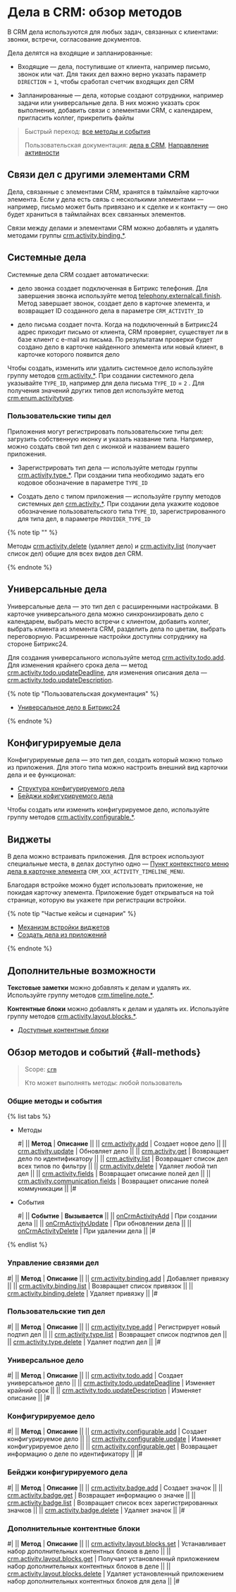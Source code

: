 # Дела в CRM: обзор методов

В CRM дела используются для любых задач, связанных с клиентами: звонки, встречи, согласование документов. 

Дела делятся на входящие и запланированные: 

* Входящие — дела, поступившие от клиента, например письмо, звонок или чат. Для таких дел важно верно указать параметр `DIRECTION` =  `1`, чтобы сработал счетчик входящих дел CRM

* Запланированные — дела, которые создают сотрудники, например задачи или универсальные дела. В них можно указать срок выполнения, добавить связи с элементами CRM, с календарем, пригласить коллег, прикрепить файлы 

> Быстрый переход: [все методы и события](#all-methods) 
> 
> Пользовательская документация: [дела в CRM](https://helpdesk.bitrix24.ru/open/21623188/), [Направление активности](../../auxiliary/enum/crm-enum-activity-direction.md) 

## Связи дел с другими элементами CRM

Дела, связанные с элементами CRM, хранятся в таймлайне карточки элемента. Если у дела есть связь с несколькими элементами — например, письмо может быть привязано и к сделке и к контакту — оно будет храниться в таймлайнах всех связанных элементов. 

Связи между делами и элементами CRM можно добавлять и удалять методами группы [crm.activity.binding.*](./binding/index.md).

## Системные дела

Системные дела CRM создает автоматически: 

* дело звонка создает подключенная в Битрикс телефония. Для завершения звонка используйте метод [telephony.externalcall.finish](../../../telephony/telephony-external-call-finish.md). Метод завершает звонок, создает дело в карточке элемента, и возвращает ID созданного дела в параметре `CRM_ACTIVITY_ID` 

* дело письма создает почта. Когда на подключенный в Битрикс24 адрес приходит письмо от клиента, CRM проверяет, существует ли в базе клиент с e-mail из письма. По результатам проверки будет создано дело в карточке найденного элемента или новый клиент, в карточке которого появится дело 

Чтобы создать, изменить или удалить системное дело используйте группу методов [crm.activity.*](./crm-activity-add.md). При создании системного дела указывайте `TYPE_ID`, например для дела письма `TYPE_ID` = `2` . Для получения значений других типов дел используйте метод [crm.enum.activitytype](../../auxiliary/enum/crm-enum-activity-type.md).

### Пользовательские типы дел

Приложения могут регистрировать пользовательские типы дел: загрузить собственную иконку и указать название типа. Например, можно создать свой тип дел с иконкой и названием вашего приложения. 

* Зарегистрировать тип дела — используйте методы группы [crm.activity.type.*](./types/index.md). При создании типа необходимо задать его кодовое обозначение в параметре `TYPE_ID`
  
* Создать дело с типом приложения — используйте группу методов системных дел [crm.activity.*](./crm-activity-add.md). При создании дела укажите кодовое обозначение пользовательского типа `TYPE_ID`, зарегистрированного для типа дел, в параметре `PROVIDER_TYPE_ID`

{% note tip "" %}

Методы [crm.activity.delete](./crm-activity-delete.md) (удаляет дело) и [crm.activity.list](./crm-activity-list.md) (получает список дел) общие для всех видов дел CRM.

{% endnote %}

## Универсальные дела

Универсальные дела — это тип дел с расширенными настройками. В карточке универсального дела можно синхронизировать дело с календарем, выбрать место встречи с клиентом, добавить коллег, выбрать клиента из элемента CRM, разделить дела по цветам, выбрать переговорную. Расширенные настройки доступны сотруднику на стороне Битрикс24.

Для создания универсального используйте метод [crm.activity.todo.add](./crm-activity-todo-add.md). Для изменения крайнего срока дела — метод [crm.activity.todo.updateDeadline](./todo-update/crm-activity-todo-update-deadline.md), для изменения описания дела — [crm.activity.todo.updateDescription](./todo-update/crm-activity-todo-update-description.md). 

   
{% note tip "Пользовательская документация" %}

  -	[Универсальное дело в Битрикс24](https://helpdesk.bitrix24.ru/open/21064046/)

{% endnote %}


## Конфигурируемые дела 

Конфигурируемые дела — это тип дел, создать который можно только из приложения.  Для этого типа можно настроить внешний вид карточки дела и ее функционал:

* [Структура конфигурируемого дела](./structure/layout.md)
* [Бейджи кофигурируемого дела](./badges/index.md)

Чтобы создать или изменить конфигурируемое дело, используйте группу методов [crm.activity.configurable.*](./crm-activity-configurable-add.md). 

## Виджеты

В дела можно встраивать приложения. Для встроек используют специальные места, в делах доступно одно — [Пункт контекстного меню дела в карточке элемента](../../../widgets/crm/activity-timeline-menu.md) `CRM_XXX_ACTIVITY_TIMELINE_MENU`. 

Благодаря встройке можно будет использовать приложение, не покидая карточку элемента. Приложение будет открываться на той странице, которую вы укажете при регистрации встройки.    

{% note tip "Частые кейсы и сценарии" %}

- [Механизм встройки виджетов](../../../widgets/index.md)
- [Создать дела из приложений](./app-embedding/activity-app.md)

{% endnote %}

## Дополнительные возможности 

**Текстовые заметки** можно добавлять к делам и удалять их. Используйте группу методов [crm.timeline.note.*](../note/index.md). 

**Контентные блоки** можно добавлять к делам и удалять их. Используйте группу методов [crm.activity.layout.blocks.*](./layout-blocks/index.md). 

 * [Доступные контентные блоки](./structure/body.md#contentblockdto)

## Обзор методов и событий {#all-methods}

> Scope: [`crm`](../../../scopes/permissions.md)
>
> Кто может выполнять методы: любой пользователь

### Общие методы и события

{% list tabs %}

- Методы

    #|
    || **Метод** | **Описание** ||
    || [crm.activity.add](./crm-activity-add.md) | Создает новое дело ||
    || [crm.activity.update](./crm-activity-update.md) | Обновляет дело ||
    || [crm.activity.get](./crm-activity-get.md) | Возвращает дело по идентификатору ||
    || [crm.activity.list](./crm-activity-list.md) | Возвращает список дел всех типов по фильтру ||
    || [crm.activity.delete](./crm-activity-delete.md) | Удаляет любой тип дел ||
    || [crm.activity.fields](./crm-activity-fields.md) | Возвращает описание полей дел ||
    || [crm.activity.communication.fields](./crm-activity-communication-fields.md) | Возвращает описание полей коммуникации ||
    |#


- События

    #|
    || **Событие** | **Вызывается** ||
    || [onCrmActivityAdd](./events/on-crm-activity-add.md) | При создании дела ||
    || [onCrmActivityUpdate](./events/on-crm-activity-update.md) | При обновлении дела ||
    || [onCrmActivityDelete](./events/on-crm-activity-delete.md) | При удалении дела ||
    |#

{% endlist %}

### Управление связями дел

#|
|| **Метод** | **Описание** ||
|| [crm.activity.binding.add](./binding/crm-activity-binding-add.md) | Добавляет привязку ||
|| [crm.activity.binding.list](./binding/crm-activity-binding-list.md) | Возвращает список привязок ||
|| [crm.activity.binding.delete](./binding/crm-activity-binding-delete.md) | Удаляет привязку ||
|#

### Пользовательские тип дел

#|
|| **Метод** | **Описание** ||
|| [crm.activity.type.add](./types/crm-activity-type-add.md) | Регистрирует новый подтип дел ||
|| [crm.activity.type.list](./types/crm-activity-type-list.md) | Возвращает список подтипов дел ||
|| [crm.activity.type.delete](./types/crm-activity-type-delete.md) | Удаляет подтип дел ||
|#

### Универсальное дело

#|
|| **Метод** | **Описание** ||
|| [crm.activity.todo.add](./crm-activity-todo-add.md) | Создает универсальное дело ||
|| [crm.activity.todo.updateDeadline](./todo-update/crm-activity-todo-update-deadline.md) | Изменяет крайний срок ||
|| [crm.activity.todo.updateDescription](./todo-update/crm-activity-todo-update-description.md) | Изменяет описание ||
|#

### Конфигурируемое дело

#|
|| **Метод** | **Описание** ||
|| [crm.activity.configurable.add](./crm-activity-configurable-add.md) | Создает конфигурируемое дело ||
|| [crm.activity.configurable.update](./crm-activity-configurable-update.md) | Изменяет конфигурируемое дело ||
|| [crm.activity.configurable.get](./crm-activity-configurable-get.md) | Возвращает информацию о деле по идентификатору  ||
|#

### Бейджи конфигурируемого дела

#|
|| **Метод** | **Описание** ||
|| [crm.activity.badge.add](./badges/crm-activity-badge-add.md) | Создает значок ||
|| [crm.activity.badge.get](./badges/crm-activity-badge-get.md) | Возвращает информацию о значке ||
|| [crm.activity.badge.list](./badges/crm-activity-badge-list.md) | Возвращает список всех зарегистрированных значков  ||
|| [crm.activity.badge.delete](./badges/crm-activity-badge-delete.md) | Удаляет значок ||
|#

### Дополнительные контентные блоки

#|
|| **Метод** | **Описание** ||
|| [crm.activity.layout.blocks.set](./layout-blocks/crm-activity-layout-blocks-set.md) | Устанавливает набор дополнительных контентных блоков в дело ||
|| [crm.activity.layout.blocks.get](./layout-blocks/crm-activity-layout-blocks-get.md) | Получает установленный приложением набор дополнительных контентных блоков в деле ||
|| [crm.activity.layout.blocks.delete](./layout-blocks/crm-activity-layout-blocks-delete.md) | Удаляет установленный приложением набор дополнительных контентных блоков для дела ||
|#
